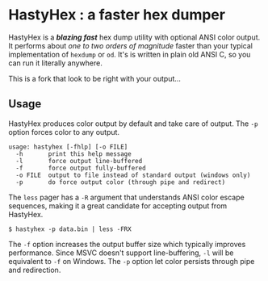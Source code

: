 # HastyHex : a faster hex dumper

HastyHex is a ***blazing fast*** hex dump utility with optional ANSI
color output. It performs about *one to two orders of magnitude* faster
than your typical implementation of `hexdump` or `od`. It's is written
in plain old ANSI C, so you can run it literally anywhere.

This is a fork that look to be right with your output...

## Usage

HastyHex produces color output by default and take care of output.
The `-p` option forces color to any output.

    usage: hastyhex [-fhlp] [-o FILE]
      -h       print this help message
      -l       force output line-buffered
      -f       force output fully-buffered
      -o FILE  output to file instead of standard output (windows only)
      -p       do force output color (through pipe and redirect)

The `less` pager has a `-R` argument that understands ANSI color escape
sequences, making it a great candidate for accepting output from
HastyHex.

    $ hastyhex -p data.bin | less -FRX

The `-f` option increases the output buffer size which typically
improves performance. Since MSVC doesn't support line-buffering, `-l`
will be equivalent to `-f` on Windows. The `-p` option let color persists
through pipe and redirection.
